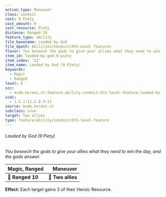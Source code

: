 ```yaml
---
action_type: Maneuver
class: conduit
cost: 9 Piety
cost_amount: 9
cost_resource: Piety
distance: Ranged 10
feature_type: ability
file_basename: Lauded by God
file_dpath: Abilities/Conduit/6th-Level Features
flavor: You beseech the gods to give your allies what they need to win the day, and the gods answer.
item_id: lauded-by-god-9-piety
item_index: '11'
item_name: Lauded by God (9 Piety)
keywords:
  - Magic
  - Ranged
level: 6
scc:
  - mcdm.heroes.v1:feature.ability.conduit.6th-level-feature:lauded-by-god-9-piety
scdc:
  - 1.1.1:11.2.8.3:11
source: mcdm.heroes.v1
subclass: Love
target: Two allies
type: feature/ability/conduit/6th-level-feature
---
```


###### Lauded by God (9 Piety)

*You beseech the gods to give your allies what they need to win the day, and the gods answer.*

| **Magic, Ranged** |      **Maneuver** |
| ----------------- | ----------------: |
| **📏 Ranged 10**  | **🎯 Two allies** |

**Effect:** Each target gains 3 of their Heroic Resource.
